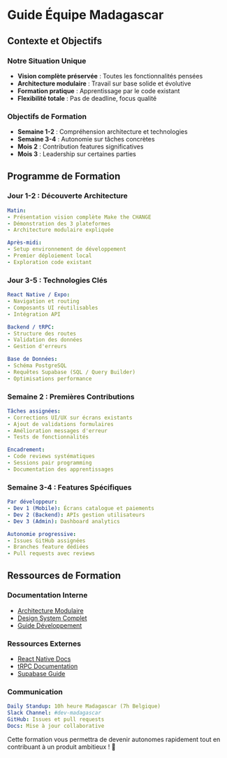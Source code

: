 # Guide Équipe Madagascar

## Contexte et Objectifs

### Notre Situation Unique
- **Vision complète préservée** : Toutes les fonctionnalités pensées
- **Architecture modulaire** : Travail sur base solide et évolutive
- **Formation pratique** : Apprentissage par le code existant
- **Flexibilité totale** : Pas de deadline, focus qualité

### Objectifs de Formation
- **Semaine 1-2** : Compréhension architecture et technologies
- **Semaine 3-4** : Autonomie sur tâches concrètes
- **Mois 2** : Contribution features significatives
- **Mois 3** : Leadership sur certaines parties

## Programme de Formation

### Jour 1-2 : Découverte Architecture
```yaml
Matin:
- Présentation vision complète Make the CHANGE
- Démonstration des 3 plateformes
- Architecture modulaire expliquée

Après-midi:
- Setup environnement de développement
- Premier déploiement local
- Exploration code existant
```

### Jour 3-5 : Technologies Clés
```yaml
React Native / Expo:
- Navigation et routing
- Composants UI réutilisables
- Intégration API

Backend / tRPC:
- Structure des routes
- Validation des données
- Gestion d'erreurs

Base de Données:
- Schéma PostgreSQL
- Requêtes Supabase (SQL / Query Builder)
- Optimisations performance
```

### Semaine 2 : Premières Contributions
```yaml
Tâches assignées:
- Corrections UI/UX sur écrans existants
- Ajout de validations formulaires
- Amélioration messages d'erreur
- Tests de fonctionnalités

Encadrement:
- Code reviews systématiques
- Sessions pair programming
- Documentation des apprentissages
```

### Semaine 3-4 : Features Spécifiques
```yaml
Par développeur:
- Dev 1 (Mobile): Écrans catalogue et paiements
- Dev 2 (Backend): APIs gestion utilisateurs
- Dev 3 (Admin): Dashboard analytics

Autonomie progressive:
- Issues GitHub assignées
- Branches feature dédiées
- Pull requests avec reviews
```

## Ressources de Formation

### Documentation Interne
- [Architecture Modulaire](./../03-technical/modular-architecture.md)
- [Design System Complet](./../02-product/design-system/foundations.md)
- [Guide Développement](./development-workflow.md)

### Ressources Externes
- [React Native Docs](https://reactnative.dev/docs/getting-started)
- [tRPC Documentation](https://trpc.io/docs)
- [Supabase Guide](https://supabase.com/docs)

### Communication
```yaml
Daily Standup: 10h heure Madagascar (7h Belgique)
Slack Channel: #dev-madagascar
GitHub: Issues et pull requests
Docs: Mise à jour collaborative
```

Cette formation vous permettra de devenir autonomes rapidement tout en contribuant à un produit ambitieux ! 🚀
